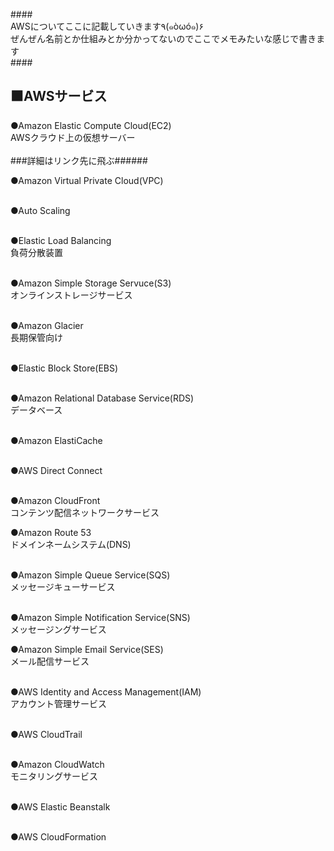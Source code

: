 ####<br />
AWSについてここに記載していきます٩(๑òωó๑)۶<br />
ぜんぜん名前とか仕組みとか分かってないのでここでメモみたいな感じで書きます<br />
####<br />

<h2>⬛AWSサービス</h2>
●Amazon Elastic Compute Cloud(EC2)<br />
AWSクラウド上の仮想サーバー<br /><br />
###詳細はリンク先に飛ぶ######<br />


●Amazon Virtual Private Cloud(VPC)<br />
<br />

●Auto Scaling<br /><br />


●Elastic Load Balancing<br />
負荷分散装置<br /><br />

●Amazon Simple Storage Servuce(S3)<br />
オンラインストレージサービス<br /><br />

●Amazon Glacier<br />
長期保管向け<br /><br />

●Elastic Block Store(EBS)<br /><br />

●Amazon Relational Database Service(RDS)<br />
データベース<br /><br />

●Amazon ElastiCache<br /><br />


●AWS Direct Connect<br /><br />

●Amazon CloudFront<br />
コンテンツ配信ネットワークサービス<br />

●Amazon Route 53<br />
ドメインネームシステム(DNS)<br /><br />

●Amazon Simple Queue Service(SQS)<br />
メッセージキューサービス<br /><br />

●Amazon Simple Notification Service(SNS)<br />
メッセージングサービス<br />

●Amazon Simple Email Service(SES)<br />
メール配信サービス<br /><br />

●AWS Identity and Access Management(IAM)<br />
アカウント管理サービス<br /><br />

●AWS CloudTrail<br /><br />

●Amazon CloudWatch<br />
モニタリングサービス<br /><br />

●AWS Elastic Beanstalk<br /><br />

●AWS CloudFormation<br /><br />




